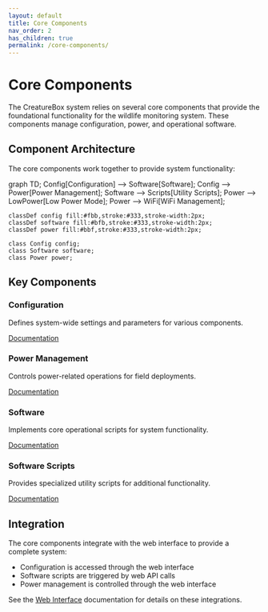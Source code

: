 ```yaml
---
layout: default
title: Core Components
nav_order: 2
has_children: true
permalink: /core-components/
---
```


# Core Components

The CreatureBox system relies on several core components that provide the foundational functionality for the wildlife monitoring system. These components manage configuration, power, and operational software.

## Component Architecture

The core components work together to provide system functionality:

<div class="mermaid">
graph TD;
    Config[Configuration] --> Software[Software];
    Config --> Power[Power Management];
    Software --> Scripts[Utility Scripts];
    Power --> LowPower[Low Power Mode];
    Power --> WiFi[WiFi Management];
    
    classDef config fill:#fbb,stroke:#333,stroke-width:2px;
    classDef software fill:#bfb,stroke:#333,stroke-width:2px;
    classDef power fill:#bbf,stroke:#333,stroke-width:2px;
    
    class Config config;
    class Software software;
    class Power power;
</div>

## Key Components

<div class="component-cards">
  <div class="component-card">
    <h3>Configuration</h3>
    <p>Defines system-wide settings and parameters for various components.</p>
    <div class="links">
      <a href="./configuration">Documentation</a>
    </div>
  </div>
  
  <div class="component-card">
    <h3>Power Management</h3>
    <p>Controls power-related operations for field deployments.</p>
    <div class="links">
      <a href="./power">Documentation</a>
    </div>
  </div>
  
  <div class="component-card">
    <h3>Software</h3>
    <p>Implements core operational scripts for system functionality.</p>
    <div class="links">
      <a href="./software">Documentation</a>
    </div>
  </div>
  
  <div class="component-card">
    <h3>Software Scripts</h3>
    <p>Provides specialized utility scripts for additional functionality.</p>
    <div class="links">
      <a href="./software-scripts">Documentation</a>
    </div>
  </div>
</div>

## Integration

The core components integrate with the web interface to provide a complete system:

- Configuration is accessed through the web interface
- Software scripts are triggered by web API calls
- Power management is controlled through the web interface

See the [Web Interface](/docs/web-interface/) documentation for details on these integrations.